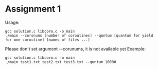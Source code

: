 # Assignment 1
Usage:
```
gcc solution.c libcoro.c -o main
./main --coronums [number of coroutines] --quntum [quantum for yield for one coroutine] [names of files ...]
```
Please don't set argument --corunums, it is not available yet
Example:
```
gcc solution.c libcoro.c -o main
./main test1.txt test2.txt test3.txt --quntum 10000

```
